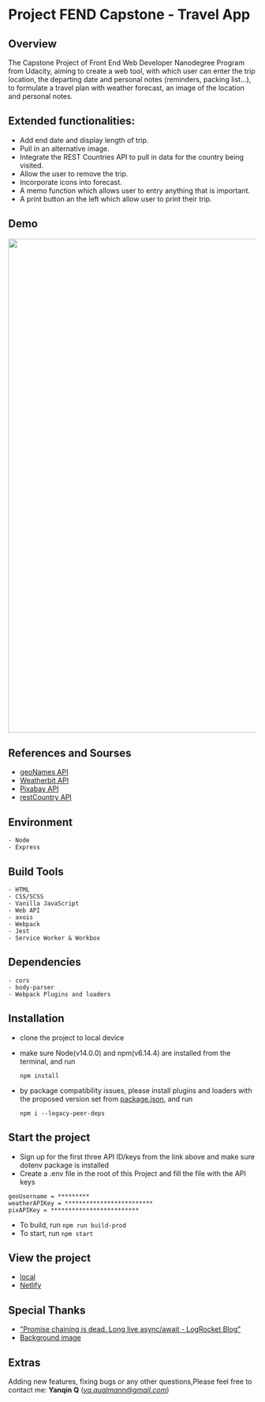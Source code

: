 # Project FEND Capstone - Travel App


## Overview

The Capstone Project of Front End Web Developer Nanodegree Program from Udacity, aiming to create a web tool, with which user can enter the trip location, the departing date and personal notes (reminders, packing list...), to formulate a travel plan with weather forecast, an image of the location and personal notes.

## Extended functionalities:

- Add end date and display length of trip.
- Pull in an alternative image.  
- Integrate the REST Countries API to pull in data for the country being visited.
- Allow the user to remove the trip.
- Incorporate icons into forecast.
- A memo function which allows user to entry anything that is important.
- A print button an the left which allow user to print their trip.

## Demo

<img src="" width="1000"> 

## References and Sourses

- [geoNames API](http://www.geonames.org/export/web-services.html)
- [Weatherbit API](https://www.weatherbit.io/api)
- [Pixabay API](https://pixabay.com/api/docs/)
- [restCountry API](https://restcountries.com/)


## Environment

    - Node
    - Express    

## Build Tools

    - HTML
    - CSS/SCSS
    - Vanilla JavaScript
    - Web API 
    - axois
    - Webpack
    - Jest
    - Service Worker & Workbox

## Dependencies

    - cors
    - body-parser
    - Webpack Plugins and loaders 

## Installation 

- clone the project to local device

- make sure Node(v14.0.0) and npm(v6.14.4) are installed from the terminal, and run

   ```
   npm install
   ```

- by package compatibility issues, please install plugins and loaders with the proposed version set from [package.json](https://github.com/Qinisfighting/Project-FEND-Capstone---Travel-App/blob/main/package.json), and run

   ```
   npm i --legacy-peer-deps
   ```
    
## Start the project

- Sign up for the first three API ID/keys from the link above and make sure dotenv package is installed
- Create a .env file in the root of this Project and fill the file with the API keys 
```
geoUsername = *********
weatherAPIKey = *************************
pixAPIKey = *************************
```
- To build, run   `npm run build-prod` 
- To start, run  `npm start`


## View the project

- [local](http://localhost:7777/)
- [Netlify](https://travel-app-Qin.netlify.app)

## Special Thanks

- ["Promise chaining is dead. Long live async/await - LogRocket Blog" ]( https://blog.logrocket.com/promise-chaining-is-dead-long-live-async-await-445897870abc/)
- [Background image]( https://www.dreamstime.com/travel-accessories-light-blue-background-getting-ready-summer-vacation-d-rendering-image150871769)

## Extras
Adding new features, fixing bugs or any other questions,Please feel free to contact me: **Yanqin Q** (*yq.qualmann@gmail.com*)

